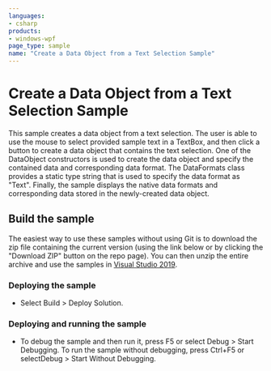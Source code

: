 ```yaml
---
languages:
- csharp
products:
- windows-wpf
page_type: sample
name: "Create a Data Object from a Text Selection Sample"
---
```


# Create a Data Object from a Text Selection Sample
This sample creates a data object from a text selection.
The user is able to use the mouse to select provided sample text in a TextBox, and then click a button to create a data object that contains the text selection. One of the DataObject constructors is used to create the data object and specify the contained data and corresponding data format. The DataFormats class provides a static type string that is used to specify the data format as "Text". Finally, the sample displays the native data formats and corresponding data stored in the newly-created data object.

## Build the sample
The easiest way to use these samples without using Git is to download the zip file containing the current version (using the link below or by clicking the "Download ZIP" button on the repo page). You can then unzip the entire archive and use the samples in [Visual Studio 2019](https://www.visualstudio.com/wpf-vs).

### Deploying the sample
- Select Build > Deploy Solution. 

### Deploying and running the sample
- To debug the sample and then run it, press F5 or select Debug >  Start Debugging. To run the sample without debugging, press Ctrl+F5 or selectDebug > Start Without Debugging. 


